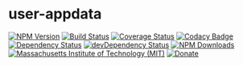 # user-appdata


[![NPM Version](http://img.shields.io/npm/v/user-appdata.svg)](https://www.npmjs.org/package/user-appdata)
[![Build Status](https://travis-ci.org/s-a/user-appdata.svg)](https://travis-ci.org/s-a/user-appdata)
[![Coverage Status](https://coveralls.io/repos/github/s-a/user-appdata/badge.svg?branch=master)](https://coveralls.io/github/s-a/user-appdata?branch=master)
[![Codacy Badge](https://api.codacy.com/project/badge/grade/b90f442f62ae44a4b95a07cbdd69fb85)](https://www.codacy.com/app/stephanahlf/user-appdata)
[![Dependency Status](https://david-dm.org/s-a/user-appdata.svg)](https://david-dm.org/s-a/user-appdata)
[![devDependency Status](https://david-dm.org/s-a/user-appdata/dev-status.svg)](https://david-dm.org/s-a/user-appdata#info=devDependencies)
[![NPM Downloads](https://img.shields.io/npm/dm/user-appdata.svg)](https://www.npmjs.org/package/user-appdata)
[![Massachusetts Institute of Technology (MIT)](https://s-a.github.io/license/img/mit.svg)](/LICENSE.md#mit)
[![Donate](http://s-a.github.io/donate/donate.svg)](http://s-a.github.io/donate/)

